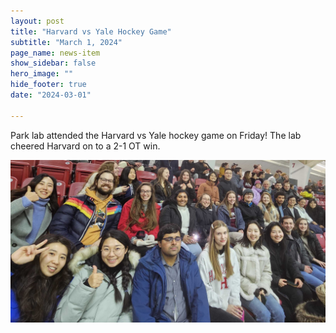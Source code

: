 ```yaml
---
layout: post
title: "Harvard vs Yale Hockey Game"
subtitle: "March 1, 2024"
page_name: news-item
show_sidebar: false
hero_image: ""
hide_footer: true
date: "2024-03-01"

---
```


Park lab attended the Harvard vs Yale hockey game on Friday! The lab cheered Harvard on to a 2-1 OT win.

![Image](/img/news-images/20240301_193720.jpg)


